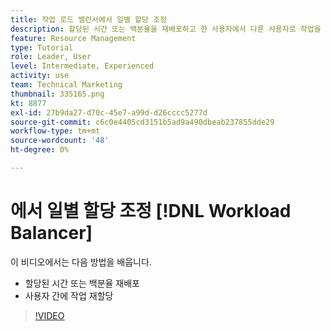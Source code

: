 ```yaml
---
title: 작업 로드 밸런서에서 일별 할당 조정
description: 할당된 시간 또는 백분율을 재배포하고 한 사용자에서 다른 사용자로 작업을 재할당하는 방법을 알아봅니다.
feature: Resource Management
type: Tutorial
role: Leader, User
level: Intermediate, Experienced
activity: use
team: Technical Marketing
thumbnail: 335165.png
kt: 8877
exl-id: 27b9da27-d70c-45e7-a99d-d26cccc5277d
source-git-commit: c6c0e4405cd3151b5ad9a490dbeab237855dde29
workflow-type: tm+mt
source-wordcount: '48'
ht-degree: 0%

---
```


# 에서 일별 할당 조정 [!DNL Workload Balancer]

이 비디오에서는 다음 방법을 배웁니다.

* 할당된 시간 또는 백분율 재배포
* 사용자 간에 작업 재할당


>[!VIDEO](https://video.tv.adobe.com/v/335165/?quality=12)
